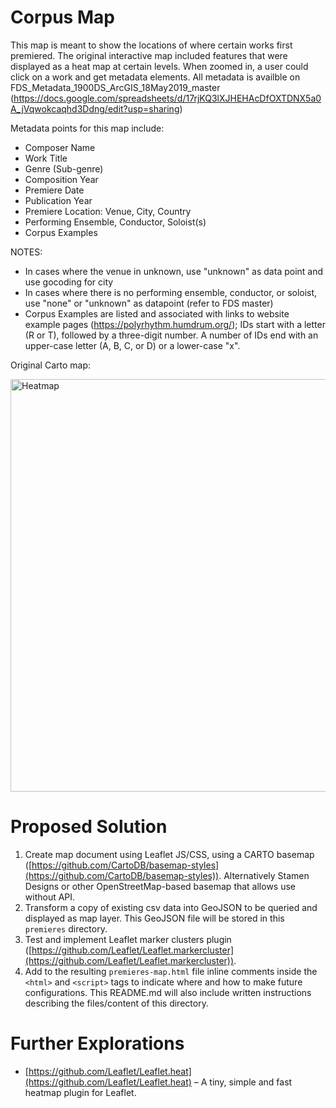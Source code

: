 # Corpus Map

This map is meant to show the locations of where certain works first premiered. The original interactive map included features that were displayed as a heat map at certain levels. When zoomed in, a user could click on a work and get metadata elements. All metadata is availble on FDS_Metadata_1900DS_ArcGIS_18May2019_master (https://docs.google.com/spreadsheets/d/17rjKQ3lXJHEHAcDfOXTDNX5a0A_jVqwokcaqhd3Ddng/edit?usp=sharing)

Metadata points for this map include:
- Composer Name
- Work Title
- Genre (Sub-genre)
- Composition Year
- Premiere Date
- Publication Year
- Premiere Location: Venue, City, Country
- Performing Ensemble, Conductor, Soloist(s)
- Corpus Examples

NOTES:
- In cases where the venue in unknown, use "unknown" as data point and use gocoding for city
- In cases where there is no performing ensemble, conductor, or soloist, use "none" or "unknown" as datapoint (refer to FDS master)
-  Corpus Examples are listed and associated with links to website example pages (https://polyrhythm.humdrum.org/); IDs start with a letter (R or T), followed by a three-digit number. A number of IDs end with an upper-case letter (A, B, C, or D) or a lower-case "x".

Original Carto map:

<img width="660" alt="Heatmap" src="https://user-images.githubusercontent.com/15526880/233502080-7b42e4f3-67d6-4e56-8f50-d3fc8180e9c9.png">

# Proposed Solution

1. Create map document using Leaflet JS/CSS, using a CARTO basemap ([https://github.com/CartoDB/basemap-styles](https://github.com/CartoDB/basemap-styles)). Alternatively Stamen Designs or other OpenStreetMap-based basemap that allows use without API.
2. Transform a copy of existing csv data into GeoJSON to be queried and displayed as map layer. This GeoJSON file will be stored in this `premieres` directory.
3. Test and implement Leaflet marker clusters plugin ([https://github.com/Leaflet/Leaflet.markercluster](https://github.com/Leaflet/Leaflet.markercluster)).
4. Add to the resulting `premieres-map.html` file inline comments inside the `<html>` and `<script>` tags to indicate where and how to make future configurations. This README.md will also include written instructions describing the files/content of this directory.

# Further Explorations

- [https://github.com/Leaflet/Leaflet.heat](https://github.com/Leaflet/Leaflet.heat) – A tiny, simple and fast heatmap plugin for Leaflet.
